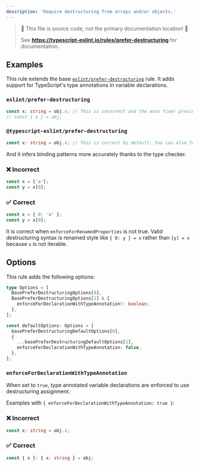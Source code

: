 ```yaml
---
description: 'Require destructuring from arrays and/or objects.'
---
```


> 🛑 This file is source code, not the primary documentation location! 🛑
>
> See **https://typescript-eslint.io/rules/prefer-destructuring** for documentation.

## Examples

This rule extends the base [`eslint/prefer-destructuring`](https://eslint.org/docs/latest/rules/prefer-destructuring) rule.
It adds support for TypeScript's type annotations in variable declarations.

<!-- tabs -->

### `eslint/prefer-destructuring`

```ts
const x: string = obj.x; // This is incorrect and the auto fixer provides following untyped fix.
// const { x } = obj;
```

### `@typescript-eslint/prefer-destructuring`

```ts
const x: string = obj.x; // This is correct by default. You can also forbid this by an option.
```

<!-- /tabs -->

And it infers binding patterns more accurately thanks to the type checker.

<!-- tabs -->

### ❌ Incorrect

```ts
const x = ['a'];
const y = x[0];
```

### ✅ Correct

```ts
const x = { 0: 'a' };
const y = x[0];
```

It is correct when `enforceForRenamedProperties` is not true.
Valid destructuring syntax is renamed style like `{ 0: y } = x` rather than `[y] = x` because `x` is not iterable.

## Options

This rule adds the following options:

```ts
type Options = [
  BasePreferDestructuringOptions[0],
  BasePreferDestructuringOptions[1] & {
    enforceForDeclarationWithTypeAnnotation?: boolean;
  },
];

const defaultOptions: Options = [
  basePreferDestructuringDefaultOptions[0],
  {
    ...basePreferDestructuringDefaultOptions[1],
    enforceForDeclarationWithTypeAnnotation: false,
  },
];
```

### `enforceForDeclarationWithTypeAnnotation`

When set to `true`, type annotated variable declarations are enforced to use destructuring assignment.

Examples with `{ enforceForDeclarationWithTypeAnnotation: true }`:

<!--tabs-->

### ❌ Incorrect

```ts
const x: string = obj.x;
```

### ✅ Correct

```ts
const { x }: { x: string } = obj;
```
